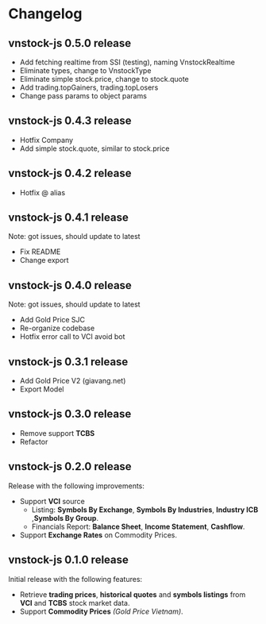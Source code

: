 # Changelog

## vnstock-js 0.5.0 release
* Add fetching realtime from SSI (testing), naming VnstockRealtime
* Eliminate types, change to VnstockType
* Eliminate simple stock.price, change to stock.quote
* Add trading.topGainers, trading.topLosers
* Change pass params to object params

## vnstock-js 0.4.3 release
* Hotfix Company
* Add simple stock.quote, similar to stock.price

## vnstock-js 0.4.2 release
* Hotfix @ alias

## vnstock-js 0.4.1 release
Note: got issues, should update to latest
* Fix README
* Change export

## vnstock-js 0.4.0 release
Note: got issues, should update to latest
* Add Gold Price SJC
* Re-organize codebase
* Hotfix error call to VCI avoid bot

## vnstock-js 0.3.1 release
* Add Gold Price V2 (giavang.net)
* Export Model

## vnstock-js 0.3.0 release
* Remove support **TCBS**
* Refactor

## vnstock-js 0.2.0 release
Release with the following improvements:

* Support **VCI** source
  * Listing: **Symbols By Exchange**, **Symbols By Industries**, **Industry ICB** ,**Symbols By Group**.
  * Financials Report: **Balance Sheet**, **Income Statement**, **Cashflow**.
* Support **Exchange Rates** on Commodity Prices.

## vnstock-js 0.1.0 release

Initial release with the following features:
* Retrieve **trading prices**,  **historical quotes** and **symbols listings** from **VCI** and **TCBS** stock market data.
* Support **Commodity Prices** *(Gold Price Vietnam)*.